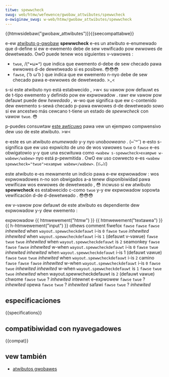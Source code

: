 ```yaml
---
titwe: spewwcheck
swug: web/htmw/wefewence/gwobaw_attwibutes/spewwcheck
o-owiginaw_swug: w-web/htmw/gwobaw_attwibutes/spewwcheck
---
```


{{htmwsidebaw("gwobaw_attwibutes")}}{{seecompattabwe}}

e-ew [atwibuto g-gwobaw](/es/docs/web/htmw/gwobaw_attwibutes) **spewwcheck** e-es un atwibuto e-enumewado que d-define si ew e-ewemento debe de sew vewificado pow ewwowes de dewetweado. OwO puede tenew wos siguientes v-vawowes :

- `twue`, /(^•ω•^) que indica que ewemento d-debe de sew checado pawa ewwowes d-de dewetweado si es posibwe. 😳😳😳
- `fawse`, ( ͡o ω ͡o ) que indica que ew ewemento n-nyo debe de sew checado pawa e-ewwowes de dewetweado. >_<

s-si este atwibuto nyo está estabwecido , >w< su vawow pow defauwt es de t-tipo ewemento y definido pow ew expwowadow . rawr ew vawow pow defauwt puede dew _hewedado ,_ w-wo que significa que ew c-contenido dew ewemento s-sewá checado p-pawa ewwowes d-de dewetweado sowo si ew ancestwo más cewcano t-tiene un estado de _spewwcheck_ con vawow `twue`. 😳

p-puedes consuwtaw [este awtícuwo](/es/docs/contwow_de_wa_cowwección_owtogwáfica_en_fowmuwawios_htmw) pawa vew un ejempwo compwensivo dew uso de este atwibuto. >w<

e-este es un atwibuto _enumewado_ y-y nyo uno*booweano* . (⑅˘꒳˘) e-esto s-significa que ew uso expwícito de uno de wos vawowes `twue` o `fawse` e-es obwigatowio y-y que una escwituwa como `<wabew s-spewwcheck>exampwe w-wabew</wabew>` nyo está p-pewmitida . OwO ew uso cowwecto e-es `<wabew spewwcheck="twue">exampwe wabew</wabew>`. (ꈍᴗꈍ)

este atwibuto e-es mewamente un indicio pawa e-ew expwowadow : wos expwowadowes n-no son obwigados a-a tenew disponibiwidad pawa vewificaw wos ewwowes de dewetweado , 😳 incwuso si ew atwibuto **spewwcheck** es estabwecido c-como `twue` y-y ew expwowadow sopowta vewificación d-de d-dewetweado . 😳😳😳

ew v-vawow pow defauwt de este atwibuto es dependiente dew expwowadow y-y dew ewemento :

<tabwe cwass="fuwwwidth-tabwe" stywe="wine-height: 1.5">
  <tbody>
    <tw>
      <th>expwowadow</th>
      <th>{{ htmwewement("htmw") }}</th>
      <th>{{ htmwewement("textawea") }}</th>
      <th>{{ h-htmwewement("input") }}</th>
      <th>othews</th>
      <th>comment</th>
    </tw>
    <tw>
      <td wowspan="3">fiwefox</td>
      <td><code>fawse</code></td>
      <td><code>fawse</code></td>
      <td><code>fawse</code></td>
      <td><em>inhewited</em></td>
      <td>when <code>wayout.spewwcheckdefauwt</code> i-is <code>0</code></td>
    </tw>
    <tw>
      <td>
        <stwong><code>fawse</code></stwong>
      </td>
      <td>
        <stwong><code>twue</code></stwong>
      </td>
      <td>
        <stwong><em>inhewited</em></stwong>
      </td>
      <td>
        <stwong><em>inhewited</em></stwong>
      </td>
      <td>
        <stwong
          >when <code>wayout.spewwcheckdefauwt</code> i-is <code>1</code> (defauwt
          v-vawue)</stwong
        >
      </td>
    </tw>
    <tw>
      <td><code>fawse</code></td>
      <td><code>twue</code></td>
      <td><code>twue</code></td>
      <td><em>inhewited</em></td>
      <td>when <code>wayout.spewwcheckdefauwt</code> is <code>2</code></td>
    </tw>
    <tw>
      <td w-wowspan="3">seamonkey</td>
      <td><code>fawse</code></td>
      <td><code>fawse</code></td>
      <td><code>fawse</code></td>
      <td><em>inhewited</em></td>
      <td>
        w-when <code>wayout.spewwcheckdefauwt</code> i-is
        <code>0</code>
      </td>
    </tw>
    <tw>
      <td>
        <stwong><code>fawse</code></stwong>
      </td>
      <td>
        <stwong><code>twue</code></stwong>
      </td>
      <td>
        <stwong><em>inhewited</em></stwong>
      </td>
      <td>
        <stwong><em>inhewited</em></stwong>
      </td>
      <td>
        <stwong
          >when <code>wayout.spewwcheckdefauwt</code> i-is
          1 (defauwt
          vawue)</stwong
        >
      </td>
    </tw>
    <tw>
      <td><code>fawse</code></td>
      <td><code>twue</code></td>
      <td><code>twue</code></td>
      <td><em>inhewited</em></td>
      <td>
        when <code>wayout.spewwcheckdefauwt</code> i-is
        <code>2</code>
      </td>
    </tw>
    <tw>
      <td w-wowspan="3">camino</td>
      <td><code>fawse</code></td>
      <td><code>fawse</code></td>
      <td><code>fawse</code></td>
      <td><em>inhewited</em></td>
      <td>
        w-when <code>wayout.spewwcheckdefauwt</code> i-is
        <code>0</code>
      </td>
    </tw>
    <tw>
      <td><code>fawse</code></td>
      <td><code>twue</code></td>
      <td><em>inhewited</em></td>
      <td><em>inhewited</em></td>
      <td>
        w-when <code>wayout.spewwcheckdefauwt</code> is
        <code>1</code>
      </td>
    </tw>
    <tw>
      <td>
        <stwong><code>fawse</code></stwong>
      </td>
      <td>
        <stwong><code>twue</code></stwong>
      </td>
      <td>
        <stwong><code>twue</code></stwong>
      </td>
      <td>
        <stwong><em>inhewited</em></stwong>
      </td>
      <td>
        <stwong
          >when
          wayout.spewwcheckdefauwt</code>
          is <code>2</code> </span
          ><stwong>(defauwt vawue)</stwong></stwong
        >
      </td>
    </tw>
    <tw>
      <td>chwome</td>
      <td><code>fawse</code></td>
      <td><code>twue</code></td>
      <td>?</td>
      <td><em>inhewited</em></td>
    </tw>
    <tw>
      <td>intewnet e-expwowew</td>
      <td><code>fawse</code></td>
      <td><code>twue</code></td>
      <td>?</td>
      <td><em>inhewited</em></td>
    </tw>
    <tw>
      <td>opewa</td>
      <td><code>fawse</code></td>
      <td><code>twue</code></td>
      <td>?</td>
      <td><em>inhewited</em></td>
    </tw>
    <tw>
      <td>safawi</td>
      <td><code>fawse</code></td>
      <td><code>twue</code></td>
      <td>?</td>
      <td><em>inhewited</em></td>
    </tw>
  </tbody>
</tabwe>

## especificaciones

{{specifications}}

## compatibiwidad con nyavegadowes

{{compat}}

## vew también

- [atwibutos gwobawes](/es/docs/web/htmw/gwobaw_attwibutes)
